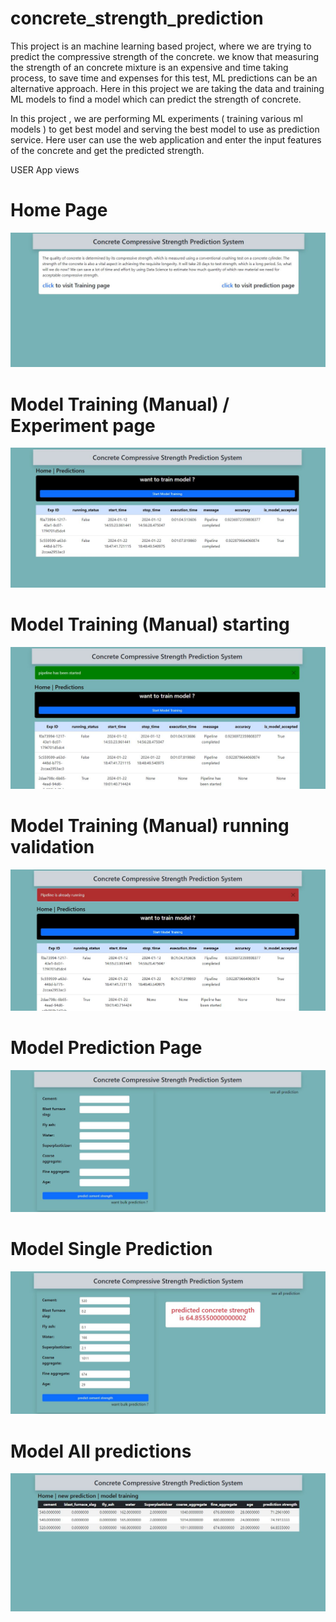 # concrete_strength_prediction
This project is an machine learning based project, where we are trying to predict the compressive strength of the concrete. we know that measuring the strength of an concrete mixture is an expensive and time taking process, to save time and expenses for this test, ML predictions can be an alternative approach. Here in this project we are taking the data and training ML models to find a model which can predict the strength of concrete.

In this project , we are performing ML experiments ( training various ml models ) to get best model and serving the best model to use as prediction service. Here user can use the web application and enter the input features of the concrete and get the predicted strength.

USER App views 

# Home Page 

![Homepage_screenshot](screenshots/concrete_homepage.JPG)

# Model Training (Manual) / Experiment page

![Model_Training](screenshots/concrete_training_page.JPG)

# Model Training (Manual) starting

![Model_Training_start](screenshots/concrete_training_started.JPG)

# Model Training (Manual) running validation

![Model_Training_running_validation](screenshots/concrete_training_validation.JPG)

# Model Prediction Page 

![Model_Prediction_Page](screenshots/model_prediction_page.JPG)

# Model Single Prediction

![Model_single_prediction](screenshots/concrete_single_prediction.JPG)

# Model All predictions

![Model_all_predictions](screenshots/concrete_all_predictions.JPG)

